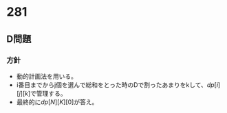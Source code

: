 # 281
## D問題
### 方針
- 動的計画法を用いる。
- i番目までからj個を選んで総和をとった時のDで割ったあまりをkして、$`dp[i][j][k]`$で管理する。
- 最終的に$`dp[N][K][0]`$が答え。